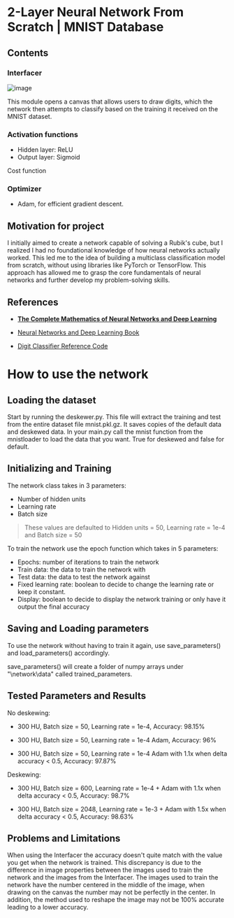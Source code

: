 #  2-Layer Neural Network From Scratch  | MNIST Database 

## Contents
### Interfacer
![image](https://github.com/user-attachments/assets/35aa426b-a663-4bae-a9cc-0364da3649f6)

This module opens a canvas that allows users to draw digits, which the network then attempts to classify based on the training it received on the MNIST dataset.



### Activation functions
- Hidden layer: ReLU
- Output layer: Sigmoid

Cost function

### Optimizer
- Adam, for efficient gradient descent.


## Motivation for project
I initially aimed to create a network capable of solving a Rubik's cube, but I realized I had no foundational knowledge of how neural networks actually worked. This led me to the idea of building a multiclass classification model from scratch, without using libraries like PyTorch or TensorFlow. This approach has allowed me to grasp the core fundamentals of neural networks and further develop my problem-solving skills.

  
## References
- [**The Complete Mathematics of Neural Networks and Deep Learning**](https://www.youtube.com/watch?v=Ixl3nykKG9M)

- [Neural Networks and Deep Learning Book](http://neuralnetworksanddeeplearning.com/chap1.html)
- [Digit Classifier Reference Code](https://github.com/kdexd/digit-classifier/tree/master)

# How to use the network
## Loading the dataset
Start by running the deskewer.py. This file will extract the training and test from the entire dataset file mnist.pkl.gz. It saves copies of the default data and deskewed data.
In your main.py call the mnist function from the mnistloader to load the data that you want. True for deskewed and false for default.

## Initializing and Training
The network class takes in 3 parameters:
- Number of hidden units
- Learning rate
- Batch size
> These values are defaulted to Hidden units = 50, Learning rate = 1e-4 and Batch size = 50

To train the network use the epoch function which takes in 5 parameters:
- Epochs: number of iterations to train the network
- Train data: the data to train the network with
- Test data: the data to test the network against
- Fixed learning rate: boolean to decide to change the learning rate or keep it constant.
- Display: boolean to decide to display the network training or only have it output the final accuracy 


## Saving and Loading parameters
To use the network without having to train it again, use save_parameters() and load_parameters() accordingly.

save_parameters() will create a folder of numpy arrays under "\network\data\" called trained_parameters.

## Tested Parameters and Results
No deskewing: 
  - 300 HU,  Batch size = 50, Learning rate = 1e-4, Accuracy: 98.15%

  - 300 HU, Batch size = 50, Learning rate = 1e-4 Adam, Accuracy: 96%

  - 300 HU, Batch size = 50, Learning rate = 1e-4 Adam with 1.1x when delta accuracy < 0.5, Accuracy: 97.87%

Deskewing:
  - 300 HU, Batch size = 600, Learning rate = 1e-4 + Adam with 1.1x when delta accuracy < 0.5, Accuracy: 98.7%

  - 300 HU, Batch size = 2048, Learning rate = 1e-3 + Adam with 1.5x when delta accuracy < 0.5, Accuracy: 98.63%

## Problems and Limitations 
When using the Interfacer the accuracy doesn't quite match with the value you get when the network is trained. This discrepancy is due to the difference in image properties between the images used to train the network and the images from the Interfacer. The images used to train the network have the number centered in the middle of the image, when drawing on the canvas the number may not be perfectly in the center. In addition, the method used to reshape the image may not be 100% accurate leading to a lower accuracy.
